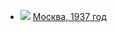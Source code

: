 * ![](/books/sci_history/Лион%20Фейхтвангер/Москва,%201937%20год.jpg) [Москва, 1937 год](/books/sci_history/Лион%20Фейхтвангер/Москва,%201937%20год)